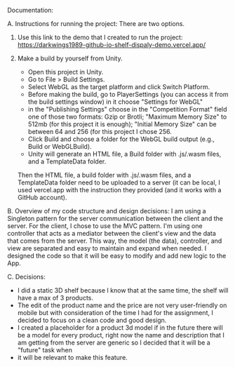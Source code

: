 Documentation:

A. Instructions for running the project:
   There are two options.
   1. Use this link to the demo that I created to run the project:
      https://darkwings1989-github-io-shelf-dispaly-demo.vercel.app/
   2. Make a build by yourself from Unity.
      * Open this project in Unity.
      * Go to File > Build Settings.
      * Select WebGL as the target platform and click Switch Platform.
      * Before making the build, go to PlayerSettings (you can access it from the build settings window) in it choose "Settings for WebGL"
      * in the "Publishing Settings" choose in the "Competition Format" field one of those two formats: Gzip or Brotli; "Maximum Memory Size" to 512mb (for this project it is enough);  "Initial Memory Size" can be between 64 and 256 (for this project I chose 256.
      * Click Build and choose a folder for the WebGL build output (e.g., Build or WebGLBuild).
      * Unity will generate an HTML file, a Build folder with .js/.wasm files, and a TemplateData folder.

      Then the HTML file, a build folder with .js/.wasm files, and a TemplateData folder need to be uploaded to a server (it can be local, I used vercel.app with the instruction they provided (and it works with a GitHub account).

B. Overview of my code structure and design decisions:
   I am using a Singleton pattern for the server communication between the client and the server.
   For the client, I chose to use the MVC pattern.
   I'm using one controller that acts as a mediator between the client's view and the data that comes from the server. This way, the model (the data), controller, and view are separated and easy to maintain and expand when needed.
   I designed the code so that it will be easy to modify and add new logic to the App.

C. Decisions:
   * I did a static 3D shelf because I know that at the same time, the shelf will have a max of 3 products.
   * The edit of the product name and the price are not very user-friendly on mobile but with consideration of the time I had for the assignment, I decided to focus on a clean code and good design.
   * I created a placeholder for a product 3d model if in the future there will be a model for every product, right now the name and description that I am getting from the server are generic so I decided that it will be a "future" task when
   * it will be relevant to make this feature.
